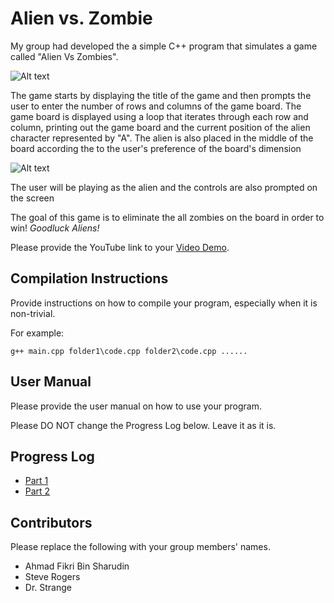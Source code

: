 # Alien vs. Zombie

My group had developed the a simple C++ program that simulates a game called "Alien Vs Zombies".

![Alt text](https://freeimage.host/i/H0snFKg "Title Screen")

The game starts by displaying the title of the game and then prompts the user to enter the number of rows and columns of the game board. The game board is displayed using a loop that iterates through each row and column, printing out the game board and the current position of the alien character represented by "A". The alien is also placed in the middle of the board according the to the user's preference of the board's dimension

![Alt text](https://freeimage.host/i/H0sCLPe "Prompting User for Dimensions")

The user will be playing as the alien and the controls are also prompted on the screen 

The goal of this game is to eliminate the all zombies on the board in order to win! *Goodluck Aliens!*

Please provide the YouTube link to your [Video Demo](https://youtube.com).

## Compilation Instructions

Provide instructions on how to compile your program, especially when it is non-trivial.

For example:

```
g++ main.cpp folder1\code.cpp folder2\code.cpp ......
```

## User Manual

Please provide the user manual on how to use your program.

Please DO NOT change the Progress Log below. Leave it as it is.

## Progress Log

- [Part 1](PART1.md)
- [Part 2](PART2.md)

## Contributors

Please replace the following with your group members' names. 

- Ahmad Fikri Bin Sharudin
- Steve Rogers
- Dr. Strange


